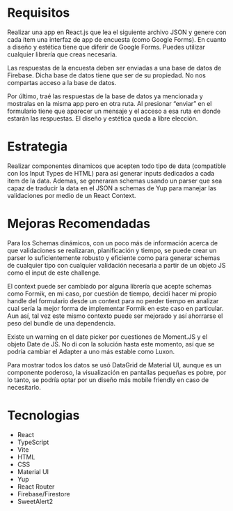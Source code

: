 # Requisitos

Realizar una app en React.js que lea el siguiente archivo JSON y genere con cada ítem una interfaz de app de encuesta (como Google Forms).
En cuanto a diseño y estética tiene que diferir de Google Forms. Puedes utilizar cualquier librería que creas necesaria.

Las respuestas de la encuesta deben ser enviadas a una base de datos de Firebase.
Dicha base de datos tiene que ser de su propiedad. No nos compartas acceso a la base de datos.

Por último, traé las respuestas de la base de datos ya mencionada y mostralas en la misma app pero en otra ruta. Al presionar “enviar” en el formulario tiene que aparecer un mensaje y el acceso a esa ruta en donde estarán las respuestas. El diseño y estética queda a libre elección.

# Estrategia

Realizar componentes dinamicos que acepten todo tipo de data (compatible con los Input Types de HTML) para asi generar inputs dedicados a cada item de la data. Ademas, se generaran schemas usando un parser que sea capaz de traducir la data en el JSON a schemas de Yup para manejar las validaciones por medio de un React Context.

# Mejoras Recomendadas

Para los Schemas dinámicos, con un poco más de información acerca de que validaciones se realizaran, planificación y tiempo, se puede crear un parser lo suficientemente robusto y eficiente como para generar schemas de cualquier tipo con cualquier validación necesaria a partir de un objeto JS como el input de este challenge.

El context puede ser cambiado por alguna librería que acepte schemas como Formik, en mi caso, por cuestión de tiempo, decidí hacer mi propio handle del formulario desde un context para no perder tiempo en analizar cual sería la mejor forma de implementar Formik en este caso en particular. Aun así, tal vez este mismo contexto puede ser mejorado y así ahorrarse el peso del bundle de una dependencia.

Existe un warning en el date picker por cuestiones de Moment.JS y el objeto Date de JS. No di con la solución hasta este momento, así que se podría cambiar el Adapter a uno más estable como Luxon.

Para mostrar todos los datos se usó DataGrid de Material UI, aunque es un componente poderoso, la visualización en pantallas pequeñas es pobre, por lo tanto, se podría optar por un diseño más mobile friendly en caso de necesitarlo.

# Tecnologias

- React
- TypeScript
- Vite
- HTML
- CSS
- Material UI
- Yup
- React Router
- Firebase/Firestore
- SweetAlert2
